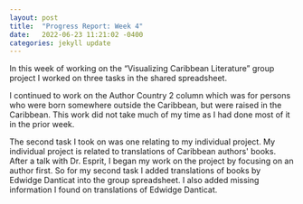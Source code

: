 ```yaml
---
layout: post
title:  "Progress Report: Week 4"
date:   2022-06-23 11:21:02 -0400
categories: jekyll update
---
```

<!-- wp:paragraph -->
<p>In this week of working on the “Visualizing Caribbean Literature” group project I worked on three tasks in the shared spreadsheet.<br>

I continued to work on the Author Country 2 column which was for persons who were born somewhere outside the Caribbean, but were raised in the Caribbean. This work did not take much of my time as I had done most of it in the prior week.<br>

The second task I took on was one relating to my individual project. My individual project is related to translations of Caribbean authors' books. After a talk with Dr. Esprit, I began my work on the project by focusing on an author first. So for my second task I added translations of books by Edwidge Danticat into the group spreadsheet. I also added missing information I found on translations of Edwidge Danticat.
</p>
<!-- /wp:paragraph -->

[jekyll-docs]: https://jekyllrb.com/docs/home
[jekyll-gh]:   https://github.com/jekyll/jekyll
[jekyll-talk]: https://talk.jekyllrb.com/

